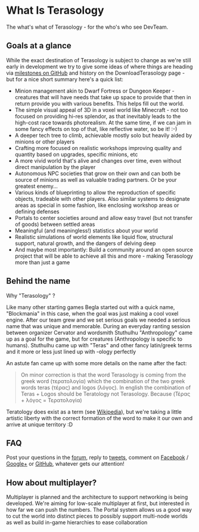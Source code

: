 What Is Terasology
==================

The what's what of Terasology - for the who's who see DevTeam.

Goals at a glance
-----------------

While the exact destination of Terasology is subject to change as we're still early in development we try to give some ideas of where things are heading via [milestones on GitHub](https://github.com/MovingBlocks/Terasology/issues/milestones) and history on the DownloadTerasology page - but for a nice short summary here's a quick list:

   * Minion management akin to Dwarf Fortress or Dungeon Keeper - creatures that will have needs that take up space to provide that then in return provide you with various benefits. This helps fill out the world.
   * The simple visual appeal of 3D in a voxel world like Minecraft - not too focused on providing hi-res splendor, as that inevitably leads to the high-cost race towards photorealism. At the same time, if we can jam in some fancy effects on top of that, like reflective water, so be it! :-)
   * A deeper tech tree to climb, achievable mostly solo but heavily aided by minions or other players
   * Crafting more focused on realistic workshops improving quality and quantity based on upgrades, specific minions, etc
   * A more vivid world that's alive and changes over time, even without direct manipulation by the player
   * Autonomous NPC societies that grow on their own and can both be source of minions as well as valuable trading partners. Or be your greatest enemy...
   * Various kinds of blueprinting to allow the reproduction of specific objects, tradeable with other players. Also similar systems to designate areas as special in some fashion, like enclosing workshop areas or defining defenses
   * Portals to center societies around and allow easy travel (but not transfer of goods) between settled areas
   * Meaningful (and meaningless!) statistics about your world
   * Realistic simulations of world elements like liquid flow, structural support, natural growth, and the dangers of delving deep
   * And maybe most importantly: Build a community around an open source project that will be able to achieve all this and more - making Terasology more than just a game

Behind the name
---------------

Why "Terasology" ?

Like many other starting games Begla started out with a quick name, "Blockmania" in this case, when the goal was just making a cool voxel engine. After our team grew and we set serious goals we needed a serious name that was unique and memorable. During an everyday ranting session between organizer Cervator and wordsmith Stuthulhu "Anthropology" came up as a goal for the game, but for creatures (Anthropology is specific to humans). Stuthulhu came up with "Teras" and other fancy latin/greek terms and it more or less just lined up with -ology perfectly

An astute fan came up with some more details on the name after the fact:

> On minor correction is that the word Terasology is coming from the greek word (&tau;&epsilon;&rho;&alpha;&tau;&omicron;&lambda;&omicron;&gamma;&#x3AF;&alpha;) which the combination of the two greek words teras (&tau;&#x3AD;&rho;&alpha;&sigmaf;) and logos (&lambda;&#x3CC;&gamma;&omicron;&sigmaf;). In english the combination of Teras + Logos should be Teratology not Terasology. Because (&Tau;&#x3AD;&rho;&alpha;&sigmaf; + &lambda;&#x3CC;&gamma;&omicron;&sigmaf; = &Tau;&epsilon;&rho;&alpha;&tau;&omicron;&lambda;&omicron;&gamma;&#x3AF;&alpha;)

Teratology does exist as a term (see [Wikipedia](http://en.wikipedia.org/wiki/Teratology)), but we're taking a little artistic liberty with the correct formation of the word to make it our own and arrive at unique territory :D

FAQ
---

Post your questions in the [forum](http://forum.movingblocks.net), reply to [tweets](https://twitter.com/#!/Terasology), comment on [Facebook](http://www.facebook.com/pages/Terasology/248329655219905) / [Google+](https://plus.google.com/u/0/103835217961917018533/posts) or [GitHub](https://github.com/MovingBlocks/Terasology), whatever gets our attention!

How about multiplayer?
----------------------

Multiplayer is planned and the architecture to support networking is being developed. We're aiming for low-scale multiplayer at first, but interested in how far we can push the numbers. The Portal system allows us a good way to cut the world into distinct pieces to possibly support multi-node worlds as well as build in-game hierarchies to ease collaboration